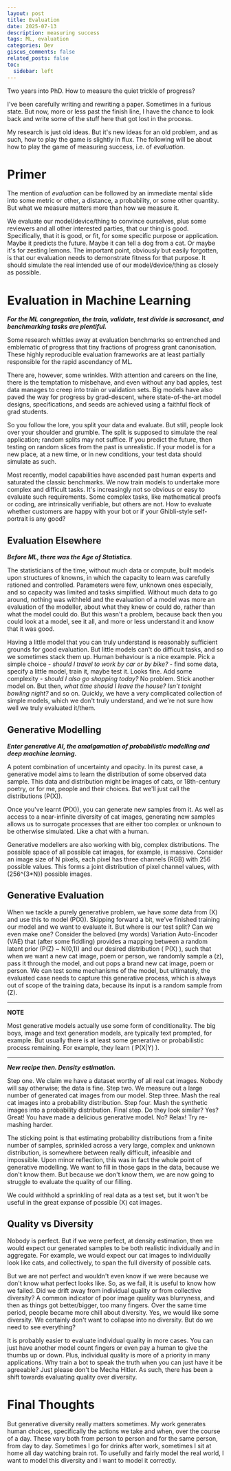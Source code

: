 ```yaml
---
layout: post
title: Evaluation
date: 2025-07-13
description: measuring success
tags: ML, evaluation
categories: Dev
giscus_comments: false
related_posts: false
toc:
  sidebar: left
---
```


Two years into PhD. How to measure the quiet trickle of progress?

I've been carefully writing and rewriting a paper. Sometimes in a furious state. But now, more or less past the finish line, I have the chance to look back and write some of the stuff here that got lost in the process.

My research is just old ideas. But it's new ideas for an old problem, and as such, how to play the game is slightly in flux. The following will be about how to play the game of measuring success, i.e. of *evaluation*.

# Primer

The mention of *evaluation* can be followed by an immediate mental slide into some metric or other, a distance, a probability, or some other quantity. But what we measure matters more than how we measure it.

We evaluate our model/device/thing to convince ourselves, plus some reviewers and all other interested parties, that our thing is good. Specifically, that it is good, or fit, for some specific purpose or application. Maybe it predicts the future. Maybe it can tell a dog from a cat. Or maybe it's for zesting lemons. The important point, obviously but easily forgotten, is that our evaluation needs to demonstrate fitness for that purpose. It should simulate the real intended use of our model/device/thing as closely as possible.

# Evaluation in Machine Learning

***For the ML congregation, the train, validate, test divide is sacrosanct, and benchmarking tasks are plentiful.***

Some research whittles away at evaluation benchmarks so entrenched and emblematic of progress that tiny fractions of progress grant canonisation. These highly reproducible evaluation frameworks are at least partially responsible for the rapid ascendancy of ML.

There are, however, some wrinkles. With attention and careers on the line, there is the temptation to misbehave, and even without any bad apples, test data manages to creep into train or validation sets. Big models have also paved the way for progress by grad-descent, where state-of-the-art model designs, specifications, and seeds are achieved using a faithful flock of grad students.

So you follow the lore, you split your data and evaluate. But still, people look over your shoulder and grumble. The split is supposed to simulate the real application; random splits may not suffice. If you predict the future, then testing on random slices from the past is unrealistic. If your model is for a new place, at a new time, or in new conditions, your test data should simulate as such.

Most recently, model capabilities have ascended past human experts and saturated the classic benchmarks. We now train models to undertake more complex and difficult tasks. It's increasingly not so obvious or easy to evaluate such requirements. Some complex tasks, like mathematical proofs or coding, are intrinsically verifiable, but others are not. How to evaluate whether customers are happy with your bot or if your Ghibli-style self-portrait is any good?

## Evaluation Elsewhere

***Before ML, there was the Age of Statistics.***

The statisticians of the time, without much data or compute, built models upon structures of knowns, in which the capacity to learn was carefully rationed and controlled. Parameters were few, unknown ones especially, and so capacity was limited and tasks simplified. Without much data to go around, nothing was withheld and the evaluation of a model was more an evaluation of the modeller, about what they knew or could do, rather than what the model could do. But this wasn't a problem, because back then you could look at a model, see it all, and more or less understand it and know that it was good.

Having a little model that you can truly understand is reasonably sufficient grounds for good evaluation. But little models can't do difficult tasks, and so we sometimes stack them up. Human behaviour is a nice example. Pick a simple choice - *should I travel to work by car or by bike?* - find some data, specify a little model, train it, maybe test it. Looks fine. Add some complexity - *should I also go shopping today?* No problem. Stick another model on. But then, *what time should I leave the house? Isn't tonight bowling night?* and so on. Quickly, we have a very complicated collection of simple models, which we don't truly understand, and we're not sure how well we truly evaluated it/them.

## Generative Modelling

***Enter generative AI, the amalgamation of probabilistic modelling and deep machine learning.***

A potent combination of uncertainty and opacity. In its purest case, a generative model aims to learn the distribution of some observed data sample. This data and distribution might be images of cats, or 18th-century poetry, or for me, people and their choices. But we'll just call the distributions \(P(X)\).

Once you've learnt \(P(X)\), you can generate new samples from it. As well as access to a near-infinite diversity of cat images, generating new samples allows us to surrogate processes that are either too complex or unknown to be otherwise simulated. Like a chat with a human.

Generative modellers are also working with big, complex distributions. The possible space of all possible cat images, for example, is massive. Consider an image size of N pixels, each pixel has three channels (RGB) with 256 possible values. This forms a joint distribution of pixel channel values, with \(256^{3*N}\) possible images.

## Generative Evaluation

When we tackle a purely generative problem, we have *some* data from \(X\) and use this to model \(P(X)\). Skipping forward a bit, we've finished training our model and we want to evaluate it. But where is our test split? Can we even make one? Consider the beloved (my words) Variation Auto-Encoder (VAE) that (after some fiddling) provides a mapping between a random latent prior \(P(Z) ~ N(0,1)\) and our desired distribution \( P(X) \), such that when we want a new cat image, poem or person, we randomly sample a \(z\), pass it through the model, and out pops a brand new cat image, poem or person. We can test some mechanisms of the model, but ultimately, the evaluated case needs to capture this generative process, which is always out of scope of the training data, because its input is a random sample from \(Z\).

---
**NOTE**

Most generative models actually use some form of conditionality. The big boys, image and text generation models, are typically text prompted, for example. But usually there is at least some generative or probabilistic process remaining. For example, they learn \( P(X|Y) \).

---

***New recipe then. Density estimation.***

Step one. We claim we have a dataset worthy of all real cat images. Nobody will say otherwise; the data is fine. Step two. We measure out a large number of generated cat images from our model. Step three. Mash the real cat images into a probability distribution. Step four. Mash the synthetic images into a probability distribution. Final step. Do they look similar? Yes? Great! You have made a delicious generative model. No? Relax! Try re-mashing harder.

The sticking point is that estimating probability distributions from a finite number of samples, sprinkled across a very large, complex and unknown distribution, is somewhere between really difficult, infeasible and impossible. Upon minor reflection, this was in fact the whole point of generative modelling. We want to fill in those gaps in the data, because we don't know them. But because we don't know them, we are now going to struggle to evaluate the quality of our filling.

We could withhold a sprinkling of real data as a test set, but it won't be useful in the great expanse of possible \(X\) cat images.

## Quality vs Diversity

Nobody is perfect. But if we were perfect, at density estimation, then we would expect our generated samples to be both realistic individually and in aggregate. For example, we would expect our cat images to individually look like cats, and collectively, to span the full diversity of possible cats.

But we are not perfect and wouldn't even know if we were because we don't know what perfect looks like. So, as we fail, it is useful to know how we failed. Did we drift away from individual quality or from collective diversity? A common indicator of poor image quality was blurryness, and then as things got better/bigger, too many fingers. Over the same time period, people became more chill about diversity. Yes, we would like some diversity. We certainly don't want to collapse into no diversity. But do we need to see everything?

It is probably easier to evaluate individual quality in more cases. You can just have another model count fingers or even pay a human to give the thumbs up or down. Plus, individual quality is more of a priority in many applications. Why train a bot to speak the truth when you can just have it be agreeable? Just please don't be Mecha Hitler. As such, there has been a shift towards evaluating quality over diversity.

# Final Thoughts

But generative diversity really matters sometimes. My work generates human choices, specifically the actions we take and when, over the course of a day. These vary both from person to person and for the same person, from day to day. Sometimes I go for drinks after work, sometimes I sit at home all day watching brain rot. To usefully and fairly model the real world, I want to model this diversity and I want to model it correctly. 
